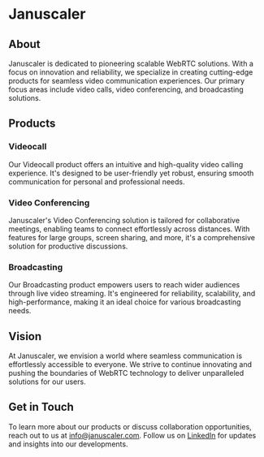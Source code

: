 # Januscaler

## About

Januscaler is dedicated to pioneering scalable WebRTC solutions. With a focus on innovation and reliability, we specialize in creating cutting-edge products for seamless video communication experiences. Our primary focus areas include video calls, video conferencing, and broadcasting solutions.

## Products

### Videocall

Our Videocall product offers an intuitive and high-quality video calling experience. It's designed to be user-friendly yet robust, ensuring smooth communication for personal and professional needs.

### Video Conferencing

Januscaler's Video Conferencing solution is tailored for collaborative meetings, enabling teams to connect effortlessly across distances. With features for large groups, screen sharing, and more, it's a comprehensive solution for productive discussions.

### Broadcasting

Our Broadcasting product empowers users to reach wider audiences through live video streaming. It's engineered for reliability, scalability, and high-performance, making it an ideal choice for various broadcasting needs.

## Vision

At Januscaler, we envision a world where seamless communication is effortlessly accessible to everyone. We strive to continue innovating and pushing the boundaries of WebRTC technology to deliver unparalleled solutions for our users.

## Get in Touch

To learn more about our products or discuss collaboration opportunities, reach out to us at [info@januscaler.com](mailto:admin@januscaler.com). Follow us on [LinkedIn](https://www.linkedin.com/company/januscaler/) for updates and insights into our developments.
